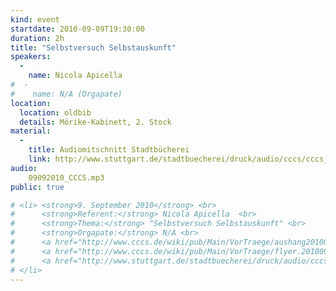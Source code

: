 ```yaml
---
kind: event
startdate: 2010-09-09T19:30:00
duration: 2h
title: "Selbstversuch Selbstauskunft"
speakers:
  -
    name: Nicola Apicella
#  -
#    name: N/A (Orgapate)
location:
  location: oldbib
  details: Mörike-Kabinett, 2. Stock
material:
  -
    title: Audiomitschnitt Stadtbücherei
    link: http://www.stuttgart.de/stadtbuecherei/druck/audio/cccs/cccs_audio.htm#12
audio:
    09092010_CCCS.mp3
public: true

# <li> <strong>9. September 2010</strong> <br>
#      <strong>Referent:</strong> Nicola Apicella  <br>
#      <strong>Thema:</strong> "Selbstversuch Selbstauskunft" <br>
#      <strong>Orgapate:</strong> N/A <br>
#      <a href="http://www.cccs.de/wiki/pub/Main/VorTraege/aushang201009.pdf" target="_top">Aushang 09/2010</a> <br>
#      <a href="http://www.cccs.de/wiki/pub/Main/VorTraege/flyer.201009.pdf" target="_top">Flyer 09/2010</a>  <br>
#      <a href="http://www.stuttgart.de/stadtbuecherei/druck/audio/cccs/cccs_audio.htm#20" target="_top">http://www.stuttgart.de/stadtbuecherei/druck/audio/cccs/cccs_audio.htm#20</a>
# </li>
---
```

